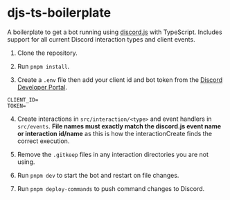 # djs-ts-boilerplate

A boilerplate to get a bot running using [discord.js](https://discord.js.org/#/) with TypeScript. Includes support for all current Discord interaction types and client events.

1. Clone the repository.

2. Run `pnpm install`.

3. Create a `.env` file then add your client id and bot token from the [Discord Developer Portal](https://discord.com/developers/applications).
```
CLIENT_ID=
TOKEN=
```

4. Create interactions in `src/interaction/<type>` and event handlers in `src/events`. **File names must exactly match the discord.js event name or interaction id/name** as this is how the interactionCreate finds the correct execution.

5. Remove the `.gitkeep` files in any interaction directories you are not using. 

6. Run `pnpm dev` to start the bot and restart on file changes.

7. Run `pnpm deploy-commands` to push command changes to Discord.
